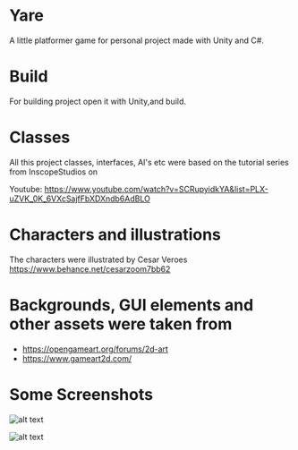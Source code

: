 # Yare
A little platformer game for personal project made with Unity and C#.

# Build
For building project open it with Unity,and build.

# Classes

All this project classes, interfaces, AI's etc were based on the tutorial series from InscopeStudios on 

Youtube:
  https://www.youtube.com/watch?v=SCRupyidkYA&list=PLX-uZVK_0K_6VXcSajfFbXDXndb6AdBLO
  
# Characters and illustrations

The characters were illustrated by 
  Cesar Veroes
  https://www.behance.net/cesarzoom7bb62
  
# Backgrounds, GUI elements and other assets were taken from

  * https://opengameart.org/forums/2d-art
  * https://www.gameart2d.com/
  
# Some Screenshots

![alt text](https://image.ibb.co/cxDbJ8/screen1.png)

![alt text](https://preview.ibb.co/kQqZ5o/screen2.png)
